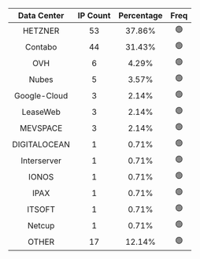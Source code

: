 | Data Center | IP Count | Percentage | Freq |
|:------------:|:--------:|:-----------:|:-----:|
| HETZNER | 53 | 37.86% | 🟢 |
| Contabo | 44 | 31.43% | 🟢 |
| OVH | 6 | 4.29% | 🟢 |
| Nubes | 5 | 3.57% | 🟢 |
| Google-Cloud | 3 | 2.14% | 🟢 |
| LeaseWeb | 3 | 2.14% | 🟢 |
| MEVSPACE | 3 | 2.14% | 🟢 |
| DIGITALOCEAN | 1 | 0.71% | 🟢 |
| Interserver | 1 | 0.71% | 🟢 |
| IONOS | 1 | 0.71% | 🟢 |
| IPAX | 1 | 0.71% | 🟢 |
| ITSOFT | 1 | 0.71% | 🟢 |
| Netcup | 1 | 0.71% | 🟢 |
| OTHER | 17 | 12.14% | 🟢 |